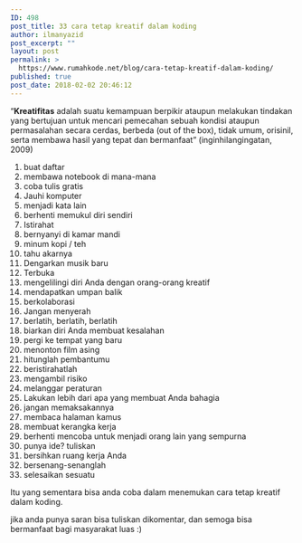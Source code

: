 ```yaml
---
ID: 498
post_title: 33 cara tetap kreatif dalam koding
author: ilmanyazid
post_excerpt: ""
layout: post
permalink: >
  https://www.rumahkode.net/blog/cara-tetap-kreatif-dalam-koding/
published: true
post_date: 2018-02-02 20:46:12
---
```

“<strong>Kreatifitas</strong> adalah suatu kemampuan berpikir ataupun melakukan tindakan yang bertujuan untuk mencari pemecahan sebuah kondisi ataupun permasalahan secara cerdas, berbeda (out of the box), tidak umum, orisinil, serta membawa hasil yang tepat dan bermanfaat” (inginhilangingatan, 2009)
<ol>
 	<li>buat daftar</li>
 	<li>membawa notebook di mana-mana</li>
 	<li>coba tulis gratis</li>
 	<li>Jauhi komputer</li>
 	<li>menjadi kata lain</li>
 	<li>berhenti memukul diri sendiri</li>
 	<li>Istirahat</li>
 	<li>bernyanyi di kamar mandi</li>
 	<li>minum kopi / teh</li>
 	<li>tahu akarnya</li>
 	<li>Dengarkan musik baru</li>
 	<li>Terbuka</li>
 	<li>mengelilingi diri Anda dengan orang-orang kreatif</li>
 	<li>mendapatkan umpan balik</li>
 	<li>berkolaborasi</li>
 	<li>Jangan menyerah</li>
 	<li>berlatih, berlatih, berlatih</li>
 	<li>biarkan diri Anda membuat kesalahan</li>
 	<li>pergi ke tempat yang baru</li>
 	<li>menonton film asing</li>
 	<li>hitunglah pembantumu</li>
 	<li>beristirahatlah</li>
 	<li>mengambil risiko</li>
 	<li>melanggar peraturan</li>
 	<li>Lakukan lebih dari apa yang membuat Anda bahagia</li>
 	<li>jangan memaksakannya</li>
 	<li>membaca halaman kamus</li>
 	<li>membuat kerangka kerja</li>
 	<li>berhenti mencoba untuk menjadi orang lain yang sempurna</li>
 	<li>punya ide? tuliskan</li>
 	<li>bersihkan ruang kerja Anda</li>
 	<li>bersenang-senanglah</li>
 	<li>selesaikan sesuatu</li>
</ol>
Itu yang sementara bisa anda coba dalam menemukan cara tetap kreatif dalam koding.

jika anda punya saran bisa tuliskan dikomentar, dan semoga bisa bermanfaat bagi masyarakat luas :)